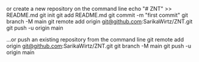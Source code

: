 or create a new repository on the command line
echo "# ZNT" >> README.md
git init
git add README.md
git commit -m "first commit"
git branch -M main
git remote add origin git@github.com:SarikaWirtz/ZNT.git
git push -u origin main
                
…or push an existing repository from the command line
git remote add origin git@github.com:SarikaWirtz/ZNT.git
git branch -M main
git push -u origin main
